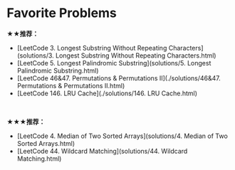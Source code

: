 # Favorite Problems

★★**推荐：**

* [LeetCode 3. Longest Substring Without Repeating Characters](solutions/3. Longest Substring Without Repeating Characters.html)
* [LeetCode 5. Longest Palindromic Substring](solutions/5. Longest Palindromic Substring.html)
* [LeetCode 46&47. Permutations & Permutations II](./solutions/46&47. Permutations & Permutations II.html)
* [LeetCode 146. LRU Cache](./solutions/146. LRU Cache.html)

<br>

★★★**推荐：**

* [LeetCode 4. Median of Two Sorted Arrays](solutions/4. Median of Two Sorted Arrays.html)
* [LeetCode 44. Wildcard Matching](solutions/44. Wildcard Matching.html)

